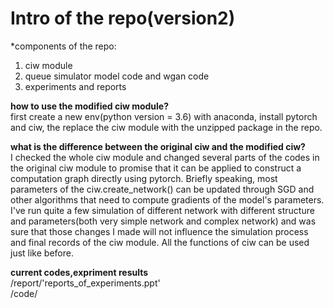 #  Intro of the repo(version2)  
  *components of the repo:  
  1. ciw module  
  2. queue simulator model code and wgan code 
  3. experiments and reports

__how to use the modified ciw module?__  
first create a new env(python version = 3.6) with anaconda, install pytorch and ciw, the replace the ciw module with the unzipped package in the repo.  

__what is the difference between the original ciw and the modified ciw?__  
I checked the whole ciw module and changed several parts of the codes in the original ciw module to promise that it can be applied to construct a computation graph directly using pytorch. Briefly speaking, most parameters of the ciw.create_network() can be updated through SGD and other algorithms that need to compute gradients of the model's parameters. I've run quite a few simulation of different network with different structure and parameters(both very simple network and complex network) and was sure that those changes I made will not influence the simulation process and final records of the ciw module. All the functions of ciw can be used just like before.  


__current codes,expriment results__  
/report/'reports_of_experiments.ppt'  
/code/








